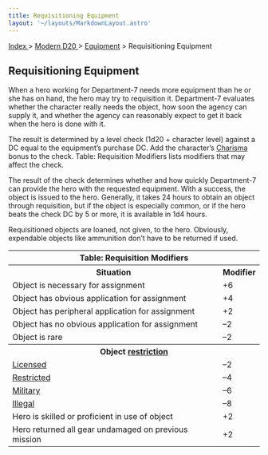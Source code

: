 ```yaml
---
title: Requisitioning Equipment
layout: '~/layouts/MarkdownLayout.astro'
---
```


[ Index ](/) > [ Modern D20 ](/modern.d20.srd) > [Equipment](/modern.d20.srd/equipment) > Requisitioning Equipment

## Requisitioning Equipment

When a hero working for Department-7 needs more equipment than he or she has
on hand, the hero may try to requisition it. Department-7 evaluates whether
the character really needs the object, how soon the agency can supply it, and
whether the agency can reasonably expect to get it back when the hero is done
with it.

The result is determined by a level check (1d20 + character level) against a
DC equal to the equipment’s purchase DC. Add the character’s
[Charisma](/modern.d20.srd/basics/ability.scores) bonus to the check. Table:
Requisition Modifiers lists modifiers that may affect the check.

The result of the check determines whether and how quickly Department-7 can
provide the hero with the requested equipment. With a success, the object is
issued to the hero. Generally, it takes 24 hours to obtain an object through
requisition, but if the object is especially common, or if the hero beats the
check DC by 5 or more, it is available in 1d4 hours.

Requisitioned objects are loaned, not given, to the hero. Obviously,
expendable objects like ammunition don’t have to be returned if used.


<table> <tr><th colspan="2">Table: Requisition Modifiers</th></tr> <tr><th>Situation</th><th> Modifier</th></tr> <tr><td> Object is necessary for assignment</td><td> +6 </td></tr> <tr class="shaded"><td> Object has obvious application for assignment</td><td> +4 </td></tr> <tr><td> Object has peripheral application for assignment</td><td> +2 </td></tr> <tr class="shaded"><td> Object has no obvious application for assignment</td><td> –2 </td></tr> <tr><td> Object is rare</td><td> –2 </td></tr> <tr><th colspan="2"> Object <a href="/modern.d20.srd/equipment/restricted.objects">restriction</a></th> </tr> <tr><td> <a href="/modern.d20.srd/equipment/restricted.objects">Licensed</a></td> <td> –2 </td></tr> <tr class="shaded"><td> <a href="/modern.d20.srd/equipment/restricted.objects">Restricted</a></td> <td> –4 </td></tr> <tr><td> <a href="/modern.d20.srd/equipment/restricted.objects">Military</a></td> <td> –6 </td></tr> <tr class="shaded"><td> <a href="/modern.d20.srd/equipment/restricted.objects">Illegal</a></td> <td> –8 </td></tr> <tr><td> Hero is skilled or proficient in use of object</td><td> +2 </td></tr> <tr class="shaded"><td> Hero returned all gear undamaged on previous mission</td><td> +2 </td></tr> </table>


